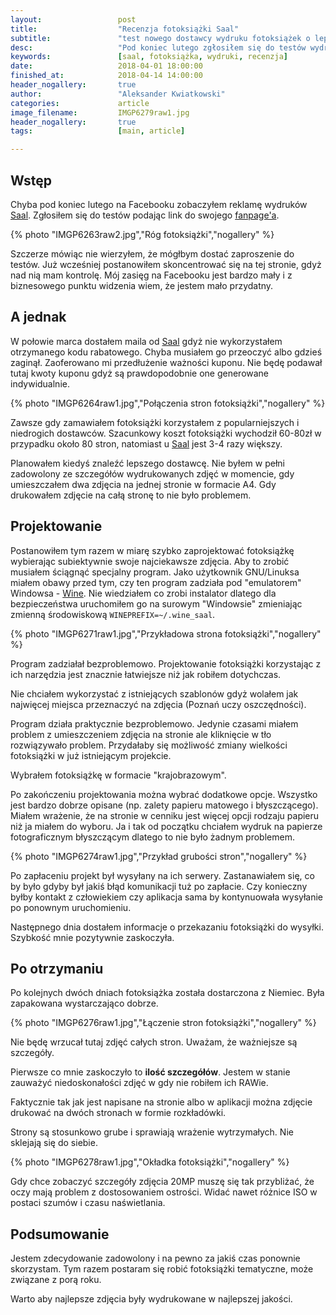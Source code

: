 ```yaml
---
layout:                 post
title:                  "Recenzja fotoksiążki Saal"
subtitle:               "test nowego dostawcy wydruku fotoksiążek o lepszej jakości"
desc:                   "Pod koniec lutego zgłosiłem się do testów wydruku fotoksiążki Saal. Tutaj przedstawię moją opinię z całego procesu (projektowania) oraz z samej książki."
keywords:               [saal, fotoksiążka, wydruki, recenzja]
date:                   2018-04-01 18:00:00
finished_at:            2018-04-14 14:00:00
header_nogallery:       true
author:                 "Aleksander Kwiatkowski"
categories:             article
image_filename:         IMGP6279raw1.jpg
header_nogallery:       true
tags:                   [main, article]

---
```


[saal]: http://www.saal-digital.pl/
[fanpage]: https://www.facebook.com/AKwiatkowskiPhotosVideosTrips/
[wine]: https://www.winehq.org/

## Wstęp

Chyba pod koniec lutego na Facebooku zobaczyłem reklamę wydruków [Saal][saal].
Zgłosiłem się do testów podając link do swojego [fanpage'a][fanpage].

{% photo "IMGP6263raw2.jpg","Róg fotoksiążki","nogallery" %}

Szczerze mówiąc nie
wierzyłem, że mógłbym dostać zaproszenie do testów. Już wcześniej postanowiłem
skoncentrować się na tej stronie, gdyż nad nią mam kontrolę.
Mój zasięg na Facebooku jest bardzo mały i z biznesowego punktu widzenia wiem,
że jestem mało przydatny.

## A jednak

W połowie marca dostałem maila od [Saal][saal] gdyż nie wykorzystałem
otrzymanego kodu rabatowego. Chyba musiałem go przeoczyć
albo gdzieś zaginął. Zaoferowano mi
przedłużenie ważności kuponu. Nie będę podawał tutaj kwoty kuponu gdyż
są prawdopodobnie one generowane indywidualnie.

{% photo "IMGP6264raw1.jpg","Połączenia stron fotoksiążki","nogallery" %}

Zawsze gdy zamawiałem fotoksiążki korzystałem z popularniejszych
i niedrogich dostawców.
Szacunkowy koszt fotoksiążki wychodził 60-80zł w przypadku około 80 stron,
natomiast u [Saal][saal] jest 3-4 razy większy.

Planowałem kiedyś znaleźć lepszego dostawcę. Nie byłem w pełni zadowolony ze
szczegółów wydrukowanych zdjęć w momencie, gdy umieszczałem dwa zdjęcia na
jednej stronie w formacie A4. Gdy drukowałem zdjęcie na całą stronę to nie było problemem.

## Projektowanie

Postanowiłem tym razem w miarę szybko zaprojektować fotoksiążkę wybierając subiektywnie
swoje najciekawsze zdjęcia.
Aby to zrobić musiałem ściągnąć specjalny program.
Jako użytkownik GNU/Linuksa miałem obawy przed tym, czy ten program zadziała pod
"emulatorem" Windowsa - [Wine][wine]. Nie wiedziałem co zrobi instalator dlatego dla
bezpieczeństwa uruchomiłem go na surowym "Windowsie" zmieniając zmienną środowiskową
`WINEPREFIX=~/.wine_saal`.

{% photo "IMGP6271raw1.jpg","Przykładowa strona fotoksiążki","nogallery" %}

Program zadziałał bezproblemowo. Projektowanie fotoksiążki
korzystając z ich narzędzia jest
znacznie łatwiejsze niż jak robiłem dotychczas.

Nie chciałem
wykorzystać z istniejących szablonów gdyż wolałem jak najwięcej miejsca przeznaczyć na zdjęcia
(Poznań uczy oszczędności).

Program działa praktycznie bezproblemowo.
Jedynie czasami miałem problem z umieszczeniem zdjęcia
na stronie ale kliknięcie w tło rozwiązywało problem. Przydałaby się możliwość zmiany
wielkości fotoksiążki w już istniejącym projekcie.

Wybrałem fotoksiążkę w formacie "krajobrazowym".

Po zakończeniu projektowania można wybrać dodatkowe opcje. Wszystko jest bardzo dobrze
opisane (np. zalety papieru matowego i błyszczącego).
Miałem wrażenie, że na stronie w cenniku jest
więcej opcji rodzaju papieru niż ja miałem do wyboru.
Ja i tak od początku chciałem wydruk na papierze fotograficznym
błyszczącym dlatego to nie było żadnym problemem.

{% photo "IMGP6274raw1.jpg","Przykład grubości stron","nogallery" %}

Po zapłaceniu projekt był wysyłany na ich serwery. Zastanawiałem się, co by było gdyby
był jakiś błąd komunikacji tuż po zapłacie. Czy konieczny byłby kontakt z człowiekiem
czy aplikacja sama by kontynuowała wysyłanie po ponownym uruchomieniu.

Następnego dnia dostałem informacje o przekazaniu fotoksiążki do wysyłki.
Szybkość mnie pozytywnie zaskoczyła.

## Po otrzymaniu

Po kolejnych dwóch dniach fotoksiążka została dostarczona z Niemiec. Była zapakowana
wystarczająco dobrze.

{% photo "IMGP6276raw1.jpg","Łączenie stron fotoksiążki","nogallery" %}

Nie będę wrzucał tutaj zdjęć całych stron. Uważam, że ważniejsze są szczegóły.

Pierwsze co mnie zaskoczyło to **ilość szczegółów**. Jestem w stanie zauważyć
niedoskonałości zdjęć w gdy nie robiłem ich RAWie.

Faktycznie tak jak jest napisane na stronie albo w aplikacji można zdjęcie drukować
na dwóch stronach w formie rozkładówki.

Strony są stosunkowo grube i sprawiają wrażenie wytrzymałych.
Nie sklejają się do siebie.

{% photo "IMGP6278raw1.jpg","Okładka fotoksiążki","nogallery" %}

Gdy chce zobaczyć szczegóły zdjęcia 20MP muszę się tak przybliżać,
że oczy mają problem z dostosowaniem ostrości. Widać nawet różnice ISO w postaci
szumów i czasu naświetlania.

## Podsumowanie

Jestem zdecydowanie zadowolony i na pewno za jakiś czas ponownie skorzystam.
Tym razem postaram się robić fotoksiążki tematyczne, może związane z porą roku.

Warto aby najlepsze zdjęcia były wydrukowane w najlepszej jakości.
